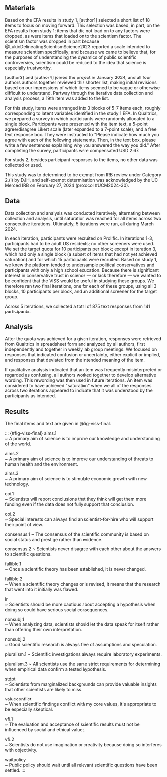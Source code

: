 ## Materials

Based on the EFA results in study 1, [author1] selected a short list of 18 items to focus on moving forward.  This selection was based, in part, on the EFA results from study 1:  items that did not load on to any factors were dropped, as were items that loaded on to the scientism factor.  The scientism factor was dropped in part because @LukicDelineatingScientismScience2023 reported a scale intended to measure scientism specifically; and because we came to believe that, for the purposes of understanding the dynamics of public scientific controversies, scientism could be reduced to the idea that science is especially trustworthy.  

[author3] and [author4] joined the project in January 2024, and all four authors authors together reviewed this shorter list, making initial revisions based on our impressions of which items seemed to be vague or otherwise difficult to understand.  Partway through the iterative data collection and analysis process, a 19th item was added to the list. 

For this study, items were arranged into 3 blocks of 5-7 items each, roughly corresponding to latent variables identified in the study 1 EFA.  In Qualtrics, we prepared a survey in which participants were randomly allocated to a single block.  Participants were presented with the item text, a 5-point agree/disagree Likert scale (later expanded to a 7-point scale), and a free text response box.  They were instructed to "Please indicate how much you agree with each of the following statements. Then, in the text box, please write a few sentences explaining why you answered the way you did." After completing the survey, participants were compensated USD 2.67. 

For study 2, besides participant responses to the items, no other data was collected or used.  

This study was to determined to be exempt from IRB review under Category 2.(i) by DJH, and self-exempt determination was acknowledged by the UC Merced IRB on February 27, 2024 (protocol #UCM2024-30). 

## Data

Data collection and analysis was conducted iteratively, alternating between collection and analysis, until saturation was reached for all items across two consecutive iterations.  Ultimately, 5 iterations were run, all during March 2024.  

In each iteration, participants were recruited on Prolific.  In iterations 1-3, participants had to be adult US residents; no other screeners were used.  We set the target quota for 10 participants per block; except in iteration 3, which had only a single block (a subset of items that had not yet achieved saturation) and for which 15 participants were recruited.  Based on study 1, we knew the platform tended to undersample political conservatives and participants with only a high school education.  Because there is significant interest in conservative trust in science — or lack therefore — we wanted to be confident that the VISS would be useful in studying these groups.  We therefore ran two final iterations, one for each of these groups, using all 3 blocks, 10 participants per block, and an additional screener for the target group. 

Across 5 iterations, we collected a total of 875 text responses from 141 participants.  

## Analysis

After the quota was achieved for a given iteration, responses were retrieved from Qualtrics in spreadsheet form and analyzed by all authors, first independently and together in weekly lab group meetings.  We focused on responses that indicated confusion or uncertainty, either explicit or implied, and responses that deviated from the intended meaning of the item.  

If qualitative analysis indicated that an item was frequently misinterpreted or regarded as confusing, all authors worked together to develop alternative wording.  This rewording was then used in future iterations.  An item was considered to have achieved "saturation" when we all of the responses across two iterations appeared to indicate that it was understood by the participants as intended.  

## Results

The final items and text are given in @fig-viss-final.  


::: {#fig-viss-final}
aims.1	
  ~ A primary aim of science is to improve our knowledge and understanding of the world. 

aims.2	
  ~ A primary aim of science is to improve our understanding of threats to human health and the environment.

aims.3	
  ~ A primary aim of science is to stimulate economic growth with new technology. 

coi.1	
  ~ Scientists will report conclusions that they think will get them more funding even if the data does not fully support that conclusion.

coi.2	
  ~ Special interests can always find an scientist-for-hire who will support their point of view. 

consensus.1	
  ~ The consensus of the scientific community is based on social status and prestige rather than evidence. 

consensus.2	
  ~ Scientists never disagree with each other about the answers to scientific questions. 

fallible.1	
  ~ Once a scientific theory has been established, it is never changed. 

fallible.2	
  ~ When a scientific theory changes or is revised, it means that the research that went into it initially was flawed. 

ir	
  ~ Scientists should be more cautious about accepting a hypothesis when doing so could have serious social consequences. 

nonsubj.1	
  ~ When analyzing data, scientists should let the data speak for itself rather than offering their own interpretation. 

nonsubj.2	
  ~ Good scientific research is always free of assumptions and speculation.

pluralism.1	
  ~ Scientific investigations always require laboratory experiments.

pluralism.3	
  ~ All scientists use the same strict requirements for determining when empirical data confirm a tested hypothesis. 

stdpt	
  ~ Scientists from marginalized backgrounds can provide valuable insights that other scientists are likely to miss. 

valueconflict	
  ~ When scientific findings conflict with my core values, it's appropriate to be especially skeptical. 

vfi.1	
  ~ The evaluation and acceptance of scientific results must not be influenced by social and ethical values.

vfi.2	
  ~ Scientists do not use imagination or creativity because doing so interferes with objectivity. 

waitpolicy	
  ~ Public policy should wait until all relevant scientific questions have been settled. 
:::

